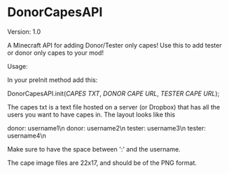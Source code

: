 DonorCapesAPI
=============

Version: 1.0

A Minecraft API for adding Donor/Tester only capes!
Use this to add tester or donor only capes to your mod!


Usage:

In your preInit method add this:

DonorCapesAPI.init(*CAPES TXT*, 
  			*DONOR CAPE URL*,
				*TESTER CAPE URL*);


The capes txt is a text file hosted on a server (or Dropbox) that has all the users you want to have capes in. The layout looks like this

donor: username1\n
donor: username2\n
tester: username3\n
tester: username4\n

Make sure to have the space between ':' and the username.

The cape image files are 22x17, and should be of the PNG format.
